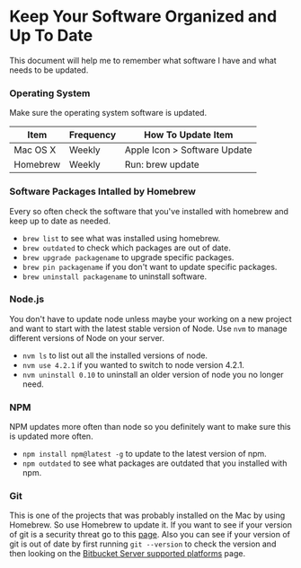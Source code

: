 # Keep Your Software Organized and Up To Date
This document will help me to remember what software I have and what needs to be updated.

### Operating System
Make sure the operating system software is updated.

| Item     | Frequency | How To Update Item           |
|----------|-----------|------------------------------|
| Mac OS X | Weekly    | Apple Icon > Software Update |
| Homebrew | Weekly    | Run: brew update             |

### Software Packages Intalled by Homebrew
Every so often check the software that you've installed with homebrew and keep up to date as needed.

- `brew list` to see what was installed using homebrew.
- `brew outdated` to check which packages are out of date.
- `brew upgrade packagename` to upgrade specific packages.
- `brew pin packagename` if you don't want to update specific packages. 
- `brew uninstall packagename` to uninstall software.

### Node.js
You don't have to update node unless maybe your working on a new project and want to start with the latest stable version of Node.
Use `nvm` to manage different versions of Node on your server.

- `nvm ls` to list out all the installed versions of node.
- `nvm use 4.2.1` if you wanted to switch to node version 4.2.1.
- `nvm uninstall 0.10` to uninstall an older version of node you no longer need.

### NPM
NPM updates more often than node so you definitely want to make sure this is updated more often.

- `npm install npm@latest -g` to update to the latest version of npm.
- `npm outdated` to see what packages are outdated that you installed with npm.

### Git
This is one of the projects that was probably installed on the Mac by using Homebrew. So use Homebrew to update it.
If you want to see if your version of git is a security threat go to this [page](https://confluence.atlassian.com/bitbucketserver/installing-and-upgrading-git-776640906.html). 
Also you can see if your version of git is out of date by first running `git --version` to check the version and then looking on the [Bitbucket Server supported platforms](https://confluence.atlassian.com/bitbucketserver/supported-platforms-776640981.html) page.
